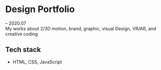 # Design Portfolio

– 2020.07 <br/>
My works about 2/3D motion, brand, graphic, visual Design, VR/AR, and creative coding 

## Tech stack

- HTML, CSS, JavaScript
